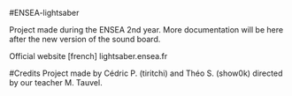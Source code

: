 #ENSEA-lightsaber

Project made during the ENSEA 2nd year.
More documentation will be here after the new version of the sound board.

Official website [french] lightsaber.ensea.fr

#Credits
Project made by Cédric P. (tiritchi) and Théo S. (show0k) directed by our teacher M. Tauvel.

